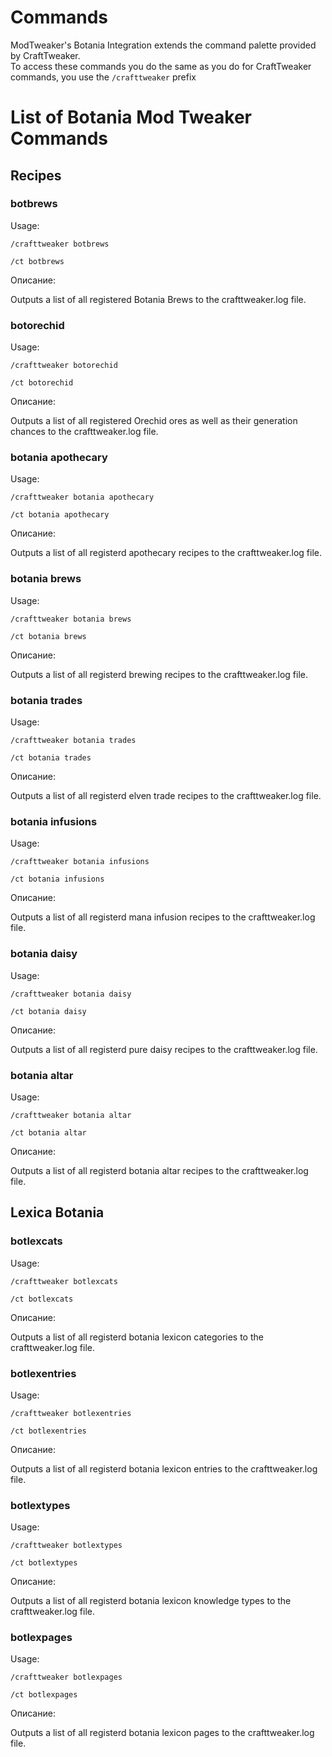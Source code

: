 # Commands

ModTweaker's Botania Integration extends the command palette provided by CraftTweaker.  
To access these commands you do the same as you do for CraftTweaker commands, you use the `/crafttweaker` prefix


# List of Botania Mod Tweaker Commands

## Recipes
### botbrews

Usage:

`/crafttweaker botbrews`

`/ct botbrews`

Описание:

Outputs a list of all registered Botania Brews to the crafttweaker.log file.


### botorechid

Usage:

`/crafttweaker botorechid`

`/ct botorechid`

Описание:

Outputs a list of all registered Orechid ores as well as their generation chances to the crafttweaker.log file.


### botania apothecary

Usage:

`/crafttweaker botania apothecary`

`/ct botania apothecary`

Описание:

Outputs a list of all registerd apothecary recipes to the crafttweaker.log file.


### botania brews

Usage:

`/crafttweaker botania brews`

`/ct botania brews`

Описание:

Outputs a list of all registerd brewing recipes to the crafttweaker.log file.


### botania trades

Usage:

`/crafttweaker botania trades`

`/ct botania trades`

Описание:

Outputs a list of all registerd elven trade recipes to the crafttweaker.log file.


### botania infusions

Usage:

`/crafttweaker botania infusions`

`/ct botania infusions`

Описание:

Outputs a list of all registerd mana infusion recipes to the crafttweaker.log file.


### botania daisy

Usage:

`/crafttweaker botania daisy`

`/ct botania daisy`

Описание:

Outputs a list of all registerd pure daisy recipes to the crafttweaker.log file.


### botania altar

Usage:

`/crafttweaker botania altar`

`/ct botania altar`

Описание:

Outputs a list of all registerd botania altar recipes to the crafttweaker.log file.


## Lexica Botania
### botlexcats

Usage:

`/crafttweaker botlexcats`

`/ct botlexcats`

Описание:

Outputs a list of all registerd botania lexicon categories to the crafttweaker.log file.


### botlexentries

Usage:

`/crafttweaker botlexentries`

`/ct botlexentries`

Описание:

Outputs a list of all registerd botania lexicon entries to the crafttweaker.log file.


### botlextypes

Usage:

`/crafttweaker botlextypes`

`/ct botlextypes`

Описание:

Outputs a list of all registerd botania lexicon knowledge types to the crafttweaker.log file.


### botlexpages

Usage:

`/crafttweaker botlexpages`

`/ct botlexpages`

Описание:

Outputs a list of all registerd botania lexicon pages to the crafttweaker.log file.